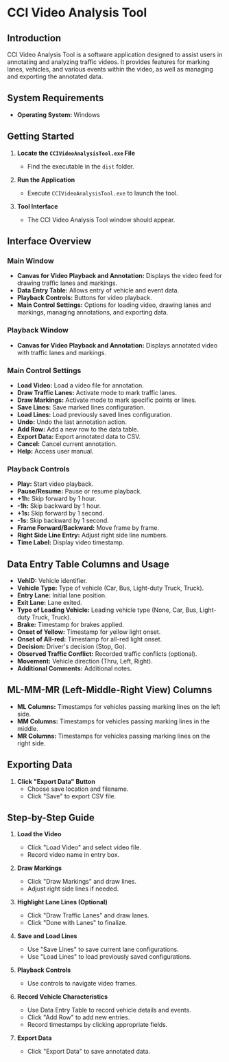 # CCI Video Analysis Tool

## Introduction
CCI Video Analysis Tool is a software application designed to assist users in annotating and analyzing traffic videos. It provides features for marking lanes, vehicles, and various events within the video, as well as managing and exporting the annotated data.

## System Requirements
- **Operating System:** Windows

## Getting Started
1. **Locate the `CCIVideoAnalysisTool.exe` File**
   - Find the executable in the `dist` folder.
   
2. **Run the Application**
   - Execute `CCIVideoAnalysisTool.exe` to launch the tool.
   
3. **Tool Interface**
   - The CCI Video Analysis Tool window should appear.

## Interface Overview

### Main Window
- **Canvas for Video Playback and Annotation:** Displays the video feed for drawing traffic lanes and markings.
- **Data Entry Table:** Allows entry of vehicle and event data.
- **Playback Controls:** Buttons for video playback.
- **Main Control Settings:** Options for loading video, drawing lanes and markings, managing annotations, and exporting data.

### Playback Window
- **Canvas for Video Playback and Annotation:** Displays annotated video with traffic lanes and markings.

### Main Control Settings
- **Load Video:** Load a video file for annotation.
- **Draw Traffic Lanes:** Activate mode to mark traffic lanes.
- **Draw Markings:** Activate mode to mark specific points or lines.
- **Save Lines:** Save marked lines configuration.
- **Load Lines:** Load previously saved lines configuration.
- **Undo:** Undo the last annotation action.
- **Add Row:** Add a new row to the data table.
- **Export Data:** Export annotated data to CSV.
- **Cancel:** Cancel current annotation.
- **Help:** Access user manual.

### Playback Controls
- **Play:** Start video playback.
- **Pause/Resume:** Pause or resume playback.
- **+1h:** Skip forward by 1 hour.
- **-1h:** Skip backward by 1 hour.
- **+1s:** Skip forward by 1 second.
- **-1s:** Skip backward by 1 second.
- **Frame Forward/Backward:** Move frame by frame.
- **Right Side Line Entry:** Adjust right side line numbers.
- **Time Label:** Display video timestamp.

## Data Entry Table Columns and Usage
- **VehID:** Vehicle identifier.
- **Vehicle Type:** Type of vehicle (Car, Bus, Light-duty Truck, Truck).
- **Entry Lane:** Initial lane position.
- **Exit Lane:** Lane exited.
- **Type of Leading Vehicle:** Leading vehicle type (None, Car, Bus, Light-duty Truck, Truck).
- **Brake:** Timestamp for brakes applied.
- **Onset of Yellow:** Timestamp for yellow light onset.
- **Onset of All-red:** Timestamp for all-red light onset.
- **Decision:** Driver's decision (Stop, Go).
- **Observed Traffic Conflict:** Recorded traffic conflicts (optional).
- **Movement:** Vehicle direction (Thru, Left, Right).
- **Additional Comments:** Additional notes.

## ML-MM-MR (Left-Middle-Right View) Columns
- **ML Columns:** Timestamps for vehicles passing marking lines on the left side.
- **MM Columns:** Timestamps for vehicles passing marking lines in the middle.
- **MR Columns:** Timestamps for vehicles passing marking lines on the right side.

## Exporting Data
1. **Click "Export Data" Button**
   - Choose save location and filename.
   - Click "Save" to export CSV file.

## Step-by-Step Guide
1. **Load the Video**
   - Click "Load Video" and select video file.
   - Record video name in entry box.

2. **Draw Markings**
   - Click "Draw Markings" and draw lines.
   - Adjust right side lines if needed.

3. **Highlight Lane Lines (Optional)**
   - Click "Draw Traffic Lanes" and draw lanes.
   - Click "Done with Lanes" to finalize.

4. **Save and Load Lines**
   - Use "Save Lines" to save current lane configurations.
   - Use "Load Lines" to load previously saved configurations.

5. **Playback Controls**
   - Use controls to navigate video frames.

6. **Record Vehicle Characteristics**
   - Use Data Entry Table to record vehicle details and events.
   - Click "Add Row" to add new entries.
   - Record timestamps by clicking appropriate fields.

7. **Export Data**
   - Click "Export Data" to save annotated data.
